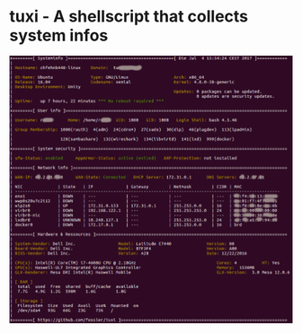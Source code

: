# tuxi - A shellscript that collects system infos


![Alt text](/images/tuxi.png?raw=true "Optional Title")
